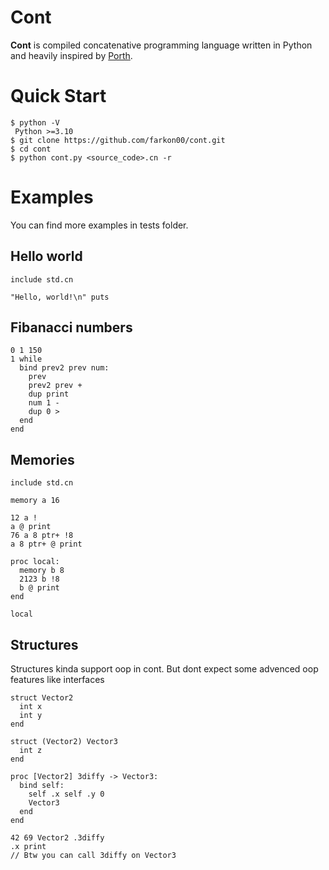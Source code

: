 # Cont

__Cont__ is compiled concatenative programming language written in Python and heavily inspired by [Porth](https://gitlab.com/tsoding/porth).  

# Quick Start
```
$ python -V
 Python >=3.10
$ git clone https://github.com/farkon00/cont.git
$ cd cont
$ python cont.py <source_code>.cn -r
```

# Examples
You can find more examples in tests folder.

## Hello world
```
include std.cn

"Hello, world!\n" puts
```

## Fibanacci numbers
```
0 1 150 
1 while
  bind prev2 prev num:
    prev
    prev2 prev +
    dup print
    num 1 -
    dup 0 >
  end
end
```

## Memories

```
include std.cn

memory a 16

12 a !
a @ print
76 a 8 ptr+ !8
a 8 ptr+ @ print

proc local:
  memory b 8
  2123 b !8
  b @ print
end

local
```

## Structures
Structures kinda support oop in cont. But dont expect some advenced oop features like interfaces 

```
struct Vector2
  int x
  int y
end

struct (Vector2) Vector3
  int z
end

proc [Vector2] 3diffy -> Vector3:
  bind self:
    self .x self .y 0
    Vector3
  end
end

42 69 Vector2 .3diffy
.x print
// Btw you can call 3diffy on Vector3
```
